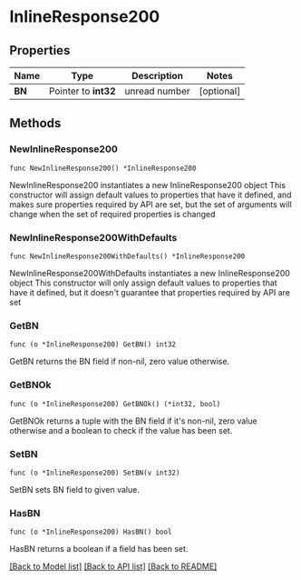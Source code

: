 # InlineResponse200

## Properties

Name | Type | Description | Notes
------------ | ------------- | ------------- | -------------
**BN** | Pointer to **int32** | unread number | [optional] 

## Methods

### NewInlineResponse200

`func NewInlineResponse200() *InlineResponse200`

NewInlineResponse200 instantiates a new InlineResponse200 object
This constructor will assign default values to properties that have it defined,
and makes sure properties required by API are set, but the set of arguments
will change when the set of required properties is changed

### NewInlineResponse200WithDefaults

`func NewInlineResponse200WithDefaults() *InlineResponse200`

NewInlineResponse200WithDefaults instantiates a new InlineResponse200 object
This constructor will only assign default values to properties that have it defined,
but it doesn't guarantee that properties required by API are set

### GetBN

`func (o *InlineResponse200) GetBN() int32`

GetBN returns the BN field if non-nil, zero value otherwise.

### GetBNOk

`func (o *InlineResponse200) GetBNOk() (*int32, bool)`

GetBNOk returns a tuple with the BN field if it's non-nil, zero value otherwise
and a boolean to check if the value has been set.

### SetBN

`func (o *InlineResponse200) SetBN(v int32)`

SetBN sets BN field to given value.

### HasBN

`func (o *InlineResponse200) HasBN() bool`

HasBN returns a boolean if a field has been set.


[[Back to Model list]](../README.md#documentation-for-models) [[Back to API list]](../README.md#documentation-for-api-endpoints) [[Back to README]](../README.md)


